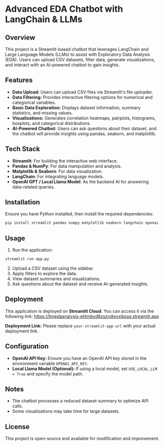 # Advanced EDA Chatbot with LangChain & LLMs

## Overview
This project is a Streamlit-based chatbot that leverages LangChain and Large Language Models (LLMs) to assist with Exploratory Data Analysis (EDA). Users can upload CSV datasets, filter data, generate visualizations, and interact with an AI-powered chatbot to gain insights.

## Features
- **Data Upload:** Users can upload CSV files via Streamlit's file uploader.
- **Data Filtering:** Provides interactive filtering options for numerical and categorical variables.
- **Basic Data Exploration:** Displays dataset information, summary statistics, and missing values.
- **Visualizations:** Generates correlation heatmaps, pairplots, histograms, boxplots, and categorical distributions.
- **AI-Powered Chatbot:** Users can ask questions about their dataset, and the chatbot will provide insights using pandas, seaborn, and matplotlib.

## Tech Stack
- **Streamlit**: For building the interactive web interface.
- **Pandas & NumPy**: For data manipulation and analysis.
- **Matplotlib & Seaborn**: For data visualization.
- **LangChain**: For integrating language models.
- **OpenAI GPT / Local Llama Model**: As the backend AI for answering data-related queries.

## Installation
Ensure you have Python installed, then install the required dependencies:
```bash
pip install streamlit pandas numpy matplotlib seaborn langchain openai
```

## Usage
1. Run the application:
```bash
streamlit run app.py
```
2. Upload a CSV dataset using the sidebar.
3. Apply filters to explore the data.
4. View dataset summaries and visualizations.
5. Ask questions about the dataset and receive AI-generated insights.

## Deployment
This application is deployed on **Streamlit Cloud**. You can access it via the following link:
https://llmedaanalysis-ehhnbyd8zszndjxvxjbsse.streamlit.app

**Deployment Link:** Please replace `your-streamlit-app-url` with your actual deployment link.

## Configuration
- **OpenAI API Key:** Ensure you have an OpenAI API key stored in the environment variable `OPENAI_API_KEY`.
- **Local Llama Model (Optional):** If using a local model, set `USE_LOCAL_LLM = True` and specify the model path.

## Notes
- The chatbot processes a reduced dataset summary to optimize API calls.
- Some visualizations may take time for large datasets.

## License
This project is open-source and available for modification and improvement.

